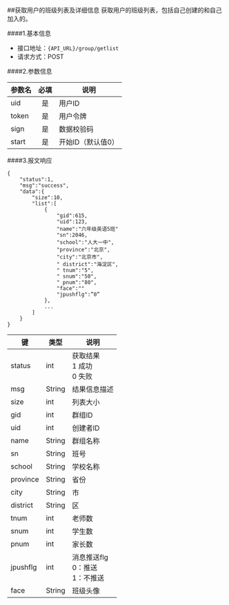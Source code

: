 ##获取用户的班级列表及详细信息
获取用户的班级列表，包括自己创建的和自己加入的。

####1.基本信息
- 接口地址：`{API_URL}/group/getlist` 
- 请求方式：POST


####2.参数信息  

| 参数名    | 必填      | 说明      |
| -------   |:-------:  |--------   |
| uid       | 是        | 用户ID    |
| token     | 是        | 用户令牌  |
| sign      | 是        | 数据校验码|
| start     | 是        | 开始ID（默认值0）    |

####3.报文响应

```
{
	"status":1,
	"msg":"success",
	"data":{
		"size":10,	
		"list":[
			{
				"gid":615,
				"uid":123,
				"name":"六年级英语5班"
				"sn":2046,
				"school":"人大一中",
				"province":"北京",
				"city":"北京市",
				" district":"海淀区",
				" tnum":"5",
				" snum":"50",
				" pnum":"80",
				"face":""
				"jpushflg":”0”
			},
			...
		]
	}
}
```

|键    |类型  |说明  |
|--------|------|------|
|status  |int   |获取结果<br>1 成功<br>0 失败|
|msg     |String|结果信息描述|
|size    |int   |列表大小|
|gid     |int   |群组ID|
|uid     |int   |创建者ID|
|name    |String|群组名称|
|sn      |String|班号    |
|school  |String|学校名称|
|province|String|省份    |
|city    |String|市    |
|district|String|区    |
|tnum    |int   |老师数|
|snum    |int   |学生数|
|pnum    |int   |家长数|
|jpushflg|int   |消息推送flg<br>0：推送<br>1：不推送|
|face    |String|班级头像|
